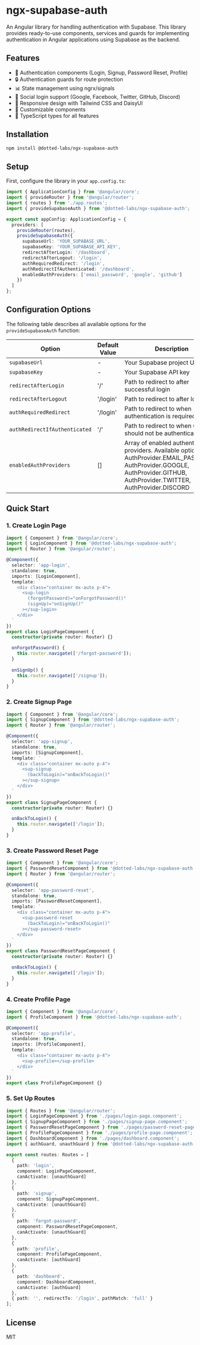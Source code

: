 # ngx-supabase-auth

An Angular library for handling authentication with Supabase. This library provides ready-to-use components, services and guards for implementing authentication in Angular applications using Supabase as the backend.

## Features

- 🔑 Authentication components (Login, Signup, Password Reset, Profile)
- 🔒 Authentication guards for route protection
- 📊 State management using ngrx/signals
- 🌈 Social login support (Google, Facebook, Twitter, GitHub, Discord)
- 📱 Responsive design with Tailwind CSS and DaisyUI
- 🎨 Customizable components
- 📝 TypeScript types for all features

## Installation

```bash
npm install @dotted-labs/ngx-supabase-auth
```

## Setup

First, configure the library in your `app.config.ts`:

```typescript
import { ApplicationConfig } from '@angular/core';
import { provideRouter } from '@angular/router';
import { routes } from './app.routes';
import { provideSupabaseAuth } from '@dotted-labs/ngx-supabase-auth';

export const appConfig: ApplicationConfig = {
  providers: [
    provideRouter(routes),
    provideSupabaseAuth({
      supabaseUrl: 'YOUR_SUPABASE_URL',
      supabaseKey: 'YOUR_SUPABASE_API_KEY',
      redirectAfterLogin: '/dashboard',
      redirectAfterLogout: '/login',
      authRequiredRedirect: '/login',
      authRedirectIfAuthenticated: '/dashboard',
      enabledAuthProviders: ['email_password', 'google', 'github']
    })
  ]
};
```


## Configuration Options

The following table describes all available options for the `provideSupabaseAuth` function:

| Option | Default Value | Description |
| ------ | ------------- | ----------- |
| `supabaseUrl` | - | Your Supabase project URL |
| `supabaseKey` | - | Your Supabase API key |
| `redirectAfterLogin` | '/' | Path to redirect to after successful login |
| `redirectAfterLogout` | '/login' | Path to redirect to after logout |
| `authRequiredRedirect` | '/login' | Path to redirect to when authentication is required |
| `authRedirectIfAuthenticated` | '/' | Path to redirect to when user should not be authenticated |
| `enabledAuthProviders` | [] | Array of enabled authentication providers. Available options: AuthProvider.EMAIL_PASSWORD, AuthProvider.GOOGLE, AuthProvider.GITHUB, AuthProvider.TWITTER, AuthProvider.DISCORD |

## Quick Start

### 1. Create Login Page

```typescript
import { Component } from '@angular/core';
import { LoginComponent } from '@dotted-labs/ngx-supabase-auth';
import { Router } from '@angular/router';

@Component({
  selector: 'app-login',
  standalone: true,
  imports: [LoginComponent],
  template: `
    <div class="container mx-auto p-4">
      <sup-login
        (forgotPassword)="onForgotPassword()"
        (signUp)="onSignUp()"
      ></sup-login>
    </div>
  `
})
export class LoginPageComponent {
  constructor(private router: Router) {}

  onForgotPassword() {
    this.router.navigate(['/forgot-password']);
  }
  
  onSignUp() {
    this.router.navigate(['/signup']);
  }
}
```

### 2. Create Signup Page

```typescript
import { Component } from '@angular/core';
import { SignupComponent } from '@dotted-labs/ngx-supabase-auth';
import { Router } from '@angular/router';

@Component({
  selector: 'app-signup',
  standalone: true,
  imports: [SignupComponent],
  template: `
    <div class="container mx-auto p-4">
      <sup-signup
        (backToLogin)="onBackToLogin()"
      ></sup-signup>
    </div>
  `
})
export class SignupPageComponent {
  constructor(private router: Router) {}

  onBackToLogin() {
    this.router.navigate(['/login']);
  }
}
```

### 3. Create Password Reset Page

```typescript
import { Component } from '@angular/core';
import { PasswordResetComponent } from '@dotted-labs/ngx-supabase-auth';
import { Router } from '@angular/router';

@Component({
  selector: 'app-password-reset',
  standalone: true,
  imports: [PasswordResetComponent],
  template: `
    <div class="container mx-auto p-4">
      <sup-password-reset
        (backToLogin)="onBackToLogin()"
      ></sup-password-reset>
    </div>
  `
})
export class PasswordResetPageComponent {
  constructor(private router: Router) {}

  onBackToLogin() {
    this.router.navigate(['/login']);
  }
}
```

### 4. Create Profile Page

```typescript
import { Component } from '@angular/core';
import { ProfileComponent } from '@dotted-labs/ngx-supabase-auth';

@Component({
  selector: 'app-profile',
  standalone: true,
  imports: [ProfileComponent],
  template: `
    <div class="container mx-auto p-4">
      <sup-profile></sup-profile>
    </div>
  `
})
export class ProfilePageComponent {}
```

### 5. Set Up Routes

```typescript
import { Routes } from '@angular/router';
import { LoginPageComponent } from './pages/login-page.component';
import { SignupPageComponent } from './pages/signup-page.component';
import { PasswordResetPageComponent } from './pages/password-reset-page.component';
import { ProfilePageComponent } from './pages/profile-page.component';
import { DashboardComponent } from './pages/dashboard.component';
import { authGuard, unauthGuard } from '@dotted-labs/ngx-supabase-auth';

export const routes: Routes = [
  { 
    path: 'login', 
    component: LoginPageComponent,
    canActivate: [unauthGuard]
  },
  { 
    path: 'signup', 
    component: SignupPageComponent,
    canActivate: [unauthGuard]
  },
  { 
    path: 'forgot-password', 
    component: PasswordResetPageComponent,
    canActivate: [unauthGuard]
  },
  { 
    path: 'profile', 
    component: ProfilePageComponent,
    canActivate: [authGuard]
  },
  { 
    path: 'dashboard', 
    component: DashboardComponent,
    canActivate: [authGuard]
  },
  { path: '', redirectTo: '/login', pathMatch: 'full' }
];
```
 
## License

MIT
